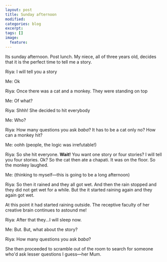 ```yaml
---
layout: post
title: Sunday afternoon
modified:
categories: blog
excerpt:
tags: []
image:
  feature:
---
```

Its sunday afternoon. Post lunch. My niece, all of three years old, decides that it is the perfect time to tell me a story.

Riya: I will tell you a story

Me: Ok

Riya: Once there was a cat and a monkey. They were standing on top

Me: Of what?

Riya: Shhh! She decided to hit everybody

Me: Who?

Riya: How many questions you ask _baba_? It has to be a cat only no? How can a monkey hit?

Me: oohh (people, the logic was irrefutable!)

Riya: So she hit everyone. **Wait!** You want one story or four stories? I will tell you four stories. Ok? So the cat then ate a chapati. It was on the floor. So the monkey laughed.

Me: (thinking to myself—this is going to be a long afternoon)

Riya: So then it rained and they all got wet. And then the rain stopped and they did not get wet for a while. But the it started raining again and they again got wet.

At this point it had started raining outside. The receptive faculty of her creative brain continues to astound me!

Riya: After that they...I will sleep now.

Me: But. But, what about the story?

Riya: How many questions you ask _baba_?

She then proceeded to scramble out of the room to search for someone who'd ask lesser questions I guess—her Mum.